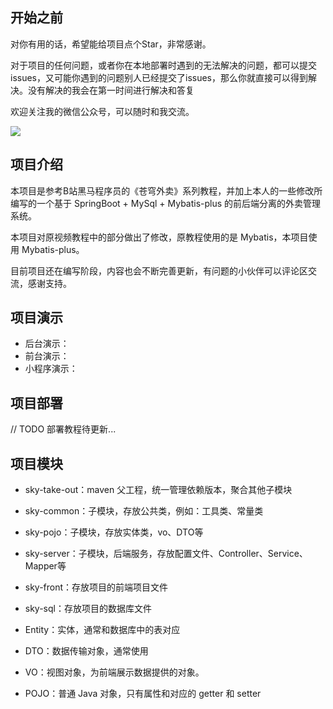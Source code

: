 ## 开始之前

对你有用的话，希望能给项目点个Star，非常感谢。

对于项目的任何问题，或者你在本地部署时遇到的无法解决的问题，都可以提交issues，又可能你遇到的问题别人已经提交了issues，那么你就直接可以得到解决。没有解决的我会在第一时间进行解决和答复

欢迎关注我的微信公众号，可以随时和我交流。

![](https://img2.imgtp.com/2024/04/03/2wunYds8.png)


## 项目介绍

本项目是参考B站黑马程序员的《苍穹外卖》系列教程，并加上本人的一些修改所编写的一个基于 SpringBoot + MySql + Mybatis-plus 的前后端分离的外卖管理系统。

本项目对原视频教程中的部分做出了修改，原教程使用的是 Mybatis，本项目使用 Mybatis-plus。

目前项目还在编写阶段，内容也会不断完善更新，有问题的小伙伴可以评论区交流，感谢支持。

## 项目演示

- 后台演示：
- 前台演示：
- 小程序演示：

## 项目部署

// TODO 部署教程待更新...


## 项目模块

- sky-take-out：maven 父工程，统一管理依赖版本，聚合其他子模块
- sky-common：子模块，存放公共类，例如：工具类、常量类
- sky-pojo：子模块，存放实体类，vo、DTO等
- sky-server：子模块，后端服务，存放配置文件、Controller、Service、Mapper等
- sky-front：存放项目的前端项目文件
- sky-sql：存放项目的数据库文件

- Entity：实体，通常和数据库中的表对应
- DTO：数据传输对象，通常使用
- VO：视图对象，为前端展示数据提供的对象。
- POJO：普通 Java 对象，只有属性和对应的 getter 和 setter